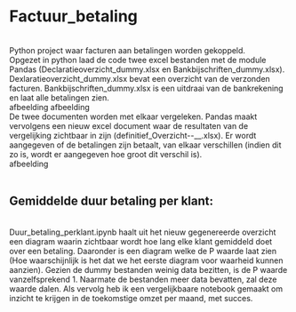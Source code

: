 # Factuur_betaling
<br>
Python project waar facturen aan betalingen worden gekoppeld.
<br>
Opgezet in python laad de code twee excel bestanden met de module Pandas (Declaratieoverzicht_dummy.xlsx en Bankbijschriften_dummy.xlsx). Dexlaratieoverzicht_dummy.xlsx bevat een overzicht van de verzonden facturen. Bankbijschriften_dummy.xlsx is een uitdraai van de bankrekening en laat alle betalingen zien. 
<br>
afbeelding
afbeelding
<br>
De twee documenten worden met elkaar vergeleken. Pandas maakt vervolgens een nieuw excel document waar de resultaten van de vergelijking zichtbaar in zijn (definitief_Overzicht<dag>-<maand>-<jaar>_<uur>_<minuut>.xlsx). Er wordt aangegeven of de betalingen zijn betaalt, van elkaar verschillen (indien dit zo is, wordt er aangegeven hoe groot dit verschil is).
<br>
afbeelding
<br>
<br>
<h2>Gemiddelde duur betaling per klant:</h2>
<br>
Duur_betaling_perklant.ipynb haalt uit het nieuw gegenereerde overzicht een diagram waarin zichtbaar wordt hoe lang elke klant gemiddeld doet over een betaling. Daaronder is een diagram welke de P waarde laat zien (Hoe waarschijnlijk is het dat we het eerste diagram voor waarheid kunnen aanzien). Gezien de dummy bestanden weinig data bezitten, is de P waarde vanzelfsprekend 1. Naarmate de bestanden meer data bevatten, zal deze waarde dalen.
Als vervolg heb ik een vergelijkbaare notebook gemaakt om inzicht te krijgen in de toekomstige omzet per maand, met succes. 
